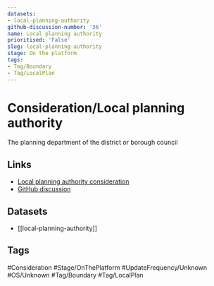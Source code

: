 ```yaml
---
datasets:
- local-planning-authority
github-discussion-number: '36'
name: Local planning authority
prioritised: 'False'
slug: local-planning-authority
stage: On the platform
tags:
- Tag/Boundary
- Tag/LocalPlan
---
```


# Consideration/Local planning authority

The planning department of the district or borough council

## Links

* [Local planning authority consideration](https://design.planning.data.gov.uk/planning-consideration/local-planning-authority)
* [GitHub discussion](https://github.com/digital-land/data-standards-backlog/discussions/36)

## Datasets

* [[local-planning-authority]]

## Tags

#Consideration #Stage/OnThePlatform #UpdateFrequency/Unknown #OS/Unknown #Tag/Boundary #Tag/LocalPlan